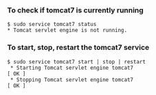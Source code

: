 ### To check if tomcat7 is currently running
```
$ sudo service tomcat7 status
* Tomcat servlet engine is not running.

```

### To start, stop, restart the tomcat7 service
```
$ sudo service tomcat7 start | stop | restart
 * Starting Tomcat servlet engine tomcat7                                                                               [ OK ]
 * Stopping Tomcat servlet engine tomcat7                                                                               [ OK ]
```


